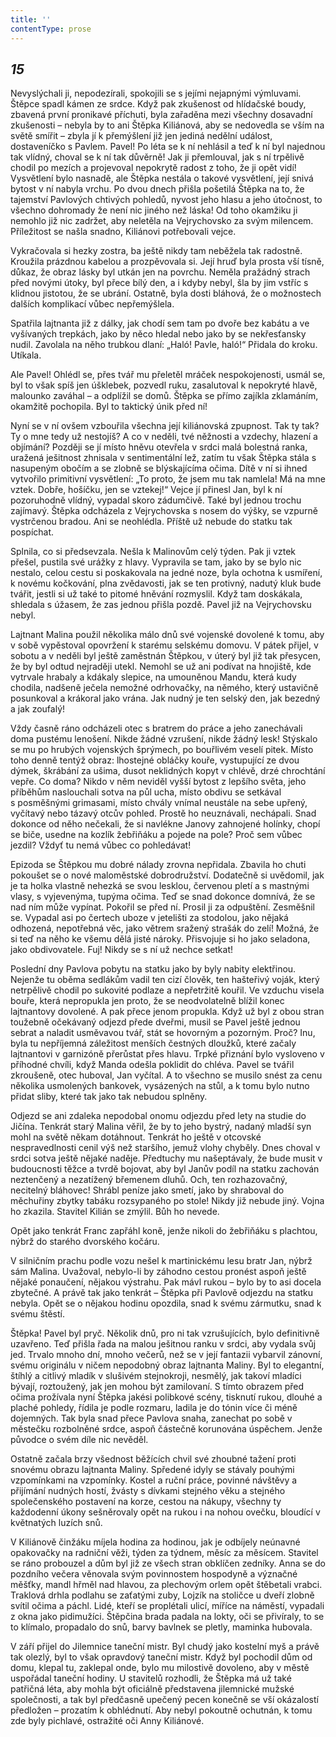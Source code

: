 ```yaml
---
title: ''
contentType: prose
---
```


<section>

## _15_

Nevyslýchali ji, nepodezírali, spokojili se s jejími nejapnými výmluvami. Štěpce spadl kámen ze srdce. Když pak zkušenost od hlídačské boudy, zbavená první pronikavé příchuti, byla zařaděna mezi všechny dosavadní zkušenosti – nebyla by to ani Štěpka Kiliánová, aby se nedovedla se vším na světě smířit – zbyla jí k přemýšlení již jen jediná nedělní událost, dostaveníčko s Pavlem. Pavel! Po léta se k ní nehlásil a teď k ní byl najednou tak vlídný, choval se k ní tak důvěrně! Jak ji přemlouval, jak s ní trpělivě chodil po mezích a projevoval nepokrytě radost z toho, že ji opět vidí! Vysvětlení bylo nasnadě, ale Štěpka nestála o takové vysvětlení, její snivá bytost v ní nabyla vrchu. Po dvou dnech přišla pošetilá Štěpka na to, že tajemství Pavlových chtivých pohledů, nyvost jeho hlasu a jeho útočnost, to všechno dohromady že není nic jiného než láska! Od toho okamžiku ji nemohlo již nic zadržet, aby neletěla na Vejrychovsko za svým milencem. Příležitost se našla snadno, Kiliánovi potřebovali vejce.

Vykračovala si hezky zostra, ba ještě nikdy tam neběžela tak radostně. Kroužila prázdnou kabelou a prozpěvovala si. Její hruď byla prosta vší tísně, důkaz, že obraz lásky byl utkán jen na povrchu. Neměla pražádný strach před novými útoky, byl přece bílý den, a i kdyby nebyl, šla by jim vstříc s klidnou jistotou, že se ubrání. Ostatně, byla dosti bláhová, že o možnostech dalších komplikací vůbec nepřemýšlela.

Spatřila lajtnanta již z dálky, jak chodí sem tam po dvoře bez kabátu a ve vyšívaných trepkách, jako by něco hledal nebo jako by se nekřesťansky nudil. Zavolala na něho trubkou dlaní: „Haló! Pavle, haló!“ Přidala do kroku. Utíkala.

Ale Pavel! Ohlédl se, přes tvář mu přeletěl mráček nespokojenosti, usmál se, byl to však spíš jen úšklebek, pozvedl ruku, zasalutoval k nepokryté hlavě, malounko zaváhal – a odplížil se domů. Štěpka se přímo zajíkla zklamáním, okamžitě pochopila. Byl to taktický únik před ní!

Nyní se v ní ovšem vzbouřila všechna její kiliánovská zpupnost. Tak ty tak? Ty o mne tedy už nestojíš? A co v neděli, tvé něžnosti a vzdechy, hlazení a objímání? Později se jí místo hněvu otevřela v srdci malá bolestná ranka, uražená ješitnost zhnisala v sentimentální lež, zatím tu však Štěpka stála s nasupeným obočím a se zlobně se blýskajícíma očima. Dítě v ní si ihned vytvořilo primitivní vysvětlení: „To proto, že jsem mu tak namlela! Má na mne vztek. Dobře, hošíčku, jen se vztekej!“ Vejce jí přinesl Jan, byl k ní pozoruhodně vlídný, vypadal skoro zádumčivě. Také byl jednou trochu zajímavý. Štěpka odcházela z Vejrychovska s nosem do výšky, se vzpurně vystrčenou bradou. Ani se neohlédla. Příště už nebude do statku tak pospíchat.

Splnila, co si předsevzala. Nešla k Malinovům celý týden. Pak ji vztek přešel, pustila své urážky z hlavy. Vypravila se tam, jako by se bylo nic nestalo, celou cestu si poskakovala na jedné noze, byla ochotna k usmíření, k novému kočkování, plna zvědavosti, jak se ten protivný, nadutý kluk bude tvářit, jestli si už také to pitomé hněvání rozmyslil. Když tam doskákala, shledala s úžasem, že zas jednou přišla pozdě. Pavel již na Vejrychovsku nebyl.

Lajtnant Malina použil několika málo dnů své vojenské dovolené k tomu, aby v sobě vypěstoval opovržení k starému selskému domovu. V pátek přijel, v sobotu a v neděli byl ještě zaměstnán Štěpkou, v úterý byl již tak přesycen, že by byl odtud nejraději utekl. Nemohl se už ani podívat na hnojiště, kde vytrvale hrabaly a kdákaly slepice, na umouněnou Mandu, která kudy chodila, nadšeně ječela nemožné odrhovačky, na němého, který ustavičně posunkoval a krákoral jako vrána. Jak nudný je ten selský den, jak bezedný a jak zoufalý!

Vždy časně ráno odcházeli otec s bratrem do práce a jeho zanechávali doma pustému lenošení. Nikde žádné vzrušení, nikde žádný lesk! Stýskalo se mu po hrubých vojenských šprýmech, po bouřlivém veselí pitek. Místo toho denně tentýž obraz: lhostejné obláčky kouře, vystupující ze dvou dýmek, škrábání za ušima, dusot neklidných kopyt v chlévě, drzé chrochtání vepře. Co doma? Nikdo v něm neviděl vyšší bytost z lepšího světa, jeho příběhům naslouchali sotva na půl ucha, místo obdivu se setkával s posměšnými grimasami, místo chvály vnímal neustále na sebe upřený, vyčítavý nebo tázavý otcův pohled. Prostě ho neuznávali, nechápali. Snad dokonce od něho nečekali, že si navlékne Janovy zahnojené holínky, chopí se biče, usedne na kozlík žebřiňáku a pojede na pole? Proč sem vůbec jezdil? Vždyť tu nemá vůbec co pohledávat!

Epizoda se Štěpkou mu dobré nálady zrovna nepřidala. Zbavila ho chuti pokoušet se o nové maloměstské dobrodružství. Dodatečně si uvědomil, jak je ta holka vlastně nehezká se svou lesklou, červenou pletí a s mastnými vlasy, s vyjevenýma, tupýma očima. Teď se snad dokonce domnívá, že se nad ním může vypínat. Pokořil se před ní. Prosil ji za odpuštění. Zesměšnil se. Vypadal asi po čertech uboze v jetelišti za stodolou, jako nějaká odhozená, nepotřebná věc, jako větrem sražený strašák do zelí! Možná, že si teď na něho ke všemu dělá jisté nároky. Přisvojuje si ho jako seladona, jako obdivovatele. Fuj! Nikdy se s ní už nechce setkat!

Poslední dny Pavlova pobytu na statku jako by byly nabity elektřinou. Nejenže tu oběma sedlákům vadil ten cizí člověk, ten hašteřivý voják, který netrpělivě chodil po sukovité podlaze a nepřetržitě kouřil. Ve vzduchu visela bouře, která nepropukla jen proto, že se neodvolatelně blížil konec lajtnantovy dovolené. A pak přece jenom propukla. Když už byl z obou stran toužebně očekávaný odjezd přede dveřmi, musil se Pavel ještě jednou sebrat a naladit usměvavou tvář, stát se hovorným a pozorným. Proč? Inu, byla tu nepříjemná záležitost menších čestných dloužků, které začaly lajtnantovi v garnizóně přerůstat přes hlavu. Trpké přiznání bylo vysloveno v příhodné chvíli, když Manda odešla poklidit do chléva. Pavel se tvářil zkroušeně, otec huboval, Jan vyčítal. A to všechno se musilo snést za cenu několika usmolených bankovek, vysázených na stůl, a k tomu bylo nutno přidat sliby, které tak jako tak nebudou splněny.

Odjezd se ani zdaleka nepodobal onomu odjezdu před lety na studie do Jičína. Tenkrát starý Malina věřil, že by to jeho bystrý, nadaný mladší syn mohl na světě někam dotáhnout. Tenkrát ho ještě v otcovské nespravedlnosti cenil výš než staršího, jemuž vlohy chyběly. Dnes choval v srdci sotva ještě nějaké naděje. Předtuchy mu našeptávaly, že bude musit v budoucnosti těžce a tvrdě bojovat, aby byl Janův podíl na statku zachován neztenčený a nezatížený břemenem dluhů. Och, ten rozhazovačný, necitelný bláhovec! Shrábl peníze jako smetí, jako by shraboval do měchuřiny zbytky tabáku rozsypaného po stole! Nikdy již nebude jiný. Vojna ho zkazila. Stavitel Kilián se zmýlil. Bůh ho nevede.

Opět jako tenkrát Franc zapřáhl koně, jenže nikoli do žebřiňáku s plachtou, nýbrž do starého dvorského kočáru.

V silničním prachu podle vozu nešel k martinickému lesu bratr Jan, nýbrž sám Malina. Uvažoval, nebylo-li by záhodno cestou pronést aspoň ještě nějaké ponaučení, nějakou výstrahu. Pak mávl rukou – bylo by to asi docela zbytečné. A právě tak jako tenkrát – Štěpka při Pavlově odjezdu na statku nebyla. Opět se o nějakou hodinu opozdila, snad k svému zármutku, snad k svému štěstí.

Štěpka! Pavel byl pryč. Několik dnů, pro ni tak vzrušujících, bylo definitivně uzavřeno. Teď přišla řada na malou ješitnou ranku v srdci, aby vydala svůj jed. Trvalo mnoho dní, mnoho večerů, než se v její fantazii vybarvil zánovní, svému originálu v ničem nepodobný obraz lajtnanta Maliny. Byl to elegantní, štíhlý a citlivý mladík v slušivém stejnokroji, nesmělý, jak takoví mladíci bývají, roztoužený, jak jen mohou být zamilovaní. S tímto obrazem před očima prožívala nyní Štěpka jakési polibkové scény, tisknutí rukou, dlouhé a plaché pohledy, řídila je podle rozmaru, ladila je do tónin více či méně dojemných. Tak byla snad přece Pavlova snaha, zanechat po sobě v městečku rozbolněné srdce, aspoň částečně korunována úspěchem. Jenže původce o svém díle nic nevěděl.

Ostatně začala brzy všednost běžících chvil své zhoubné tažení proti snovému obrazu lajtnanta Maliny. Spředené idyly se stávaly pouhými vzpomínkami na vzpomínky. Kostel a ruční práce, povinné návštěvy a přijímání nudných hostí, žvásty s dívkami stejného věku a stejného společenského postavení na korze, cestou na nákupy, všechny ty každodenní úkony sešněrovaly opět na rukou i na nohou ovečku, bloudící v květnatých luzích snů.

V Kiliánově činžáku míjela hodina za hodinou, jak je odbíjely neúnavné opakovačky na radniční věži, týden za týdnem, měsíc za měsícem. Stavitel se ráno probouzel a dům byl již ze všech stran obklíčen zedníky. Anna se do pozdního večera věnovala svým povinnostem hospodyně a význačné měšťky, mandl hřměl nad hlavou, za plechovým orlem opět štěbetali vrabci. Traklová drhla podlahu se zaťatými zuby, Lojzík na stoličce u dveří zlobně svítil očima a páchl. Lidé, kteří se proplétali ulicí, míříce na náměstí, vypadali z okna jako pidimužíci. Štěpčina brada padala na lokty, oči se přivíraly, to se to klímalo, propadalo do snů, barvy bavlnek se pletly, maminka hubovala.

V září přijel do Jilemnice taneční mistr. Byl chudý jako kostelní myš a právě tak olezlý, byl to však opravdový taneční mistr. Když byl pochodil dům od domu, klepal tu, zaklepal onde, bylo mu milostivě dovoleno, aby v městě uspořádal taneční hodiny. U stavitelů rozhodli, že Štěpka má už také patřičná léta, aby mohla být oficiálně představena jilemnické mužské společnosti, a tak byl předčasně upečený pecen konečně se vší okázalostí předložen – prozatím k obhlédnutí. Aby nebyl pokoutně ochutnán, k tomu zde byly pichlavé, ostražité oči Anny Kiliánové.

</section>
